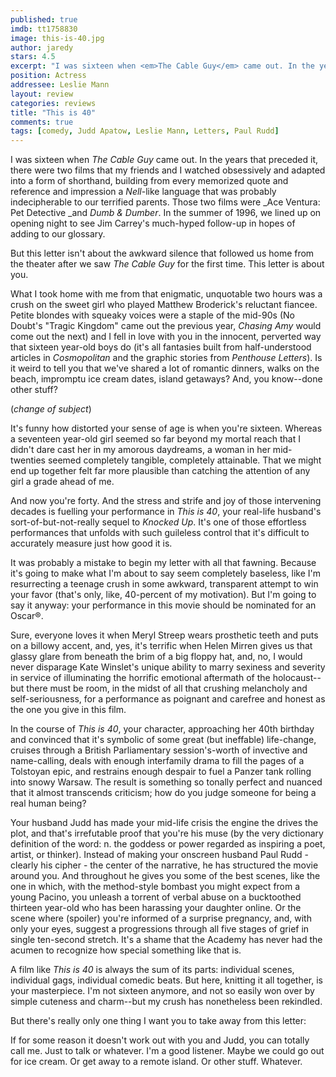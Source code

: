 ```yaml
---
published: true
imdb: tt1758830
image: this-is-40.jpg
author: jaredy 
stars: 4.5
excerpt: "I was sixteen when <em>The Cable Guy</em> came out. In the years that preceded it, there were two films that my friends and I watched obsessively and adapted into a form of shorthand, building from every memorized quote and reference and impression a <em>Nell</em>-like language that was probably indecipherable to our terrified parents. Those two films were <em>Ace Ventura: Pet Detective </em>and <em>Dumb &amp; Dumber</em>. In the summer of 1996, we lined up on opening night to see Jim Carrey&rsquo;s much-hyped follow-up in hopes of adding to our glossary."
position: Actress
addressee: Leslie Mann
layout: review
categories: reviews
title: "This is 40"
comments: true
tags: [comedy, Judd Apatow, Leslie Mann, Letters, Paul Rudd]
---
```


I was sixteen when _The Cable Guy_ came out. In the years that preceded it, there were two films that my friends and I watched obsessively and adapted into a form of shorthand, building from every memorized quote and reference and impression a _Nell_-like language that was probably indecipherable to our terrified parents. Those two films were _Ace Ventura: Pet Detective _and _Dumb & Dumber_. In the summer of 1996, we lined up on opening night to see Jim Carrey's much-hyped follow-up in hopes of adding to our glossary.

But this letter isn't about the awkward silence that followed us home from the theater after we saw _The Cable Guy_ for the first time. This letter is about you. 

What I took home with me from that enigmatic, unquotable two hours was a crush on the sweet girl who played Matthew Broderick's reluctant fiancee. Petite blondes with squeaky voices were a staple of the mid-90s (No Doubt's "Tragic Kingdom" came out the previous year, _Chasing Amy_ would come out the next) and I fell in love with you in the innocent, perverted way that sixteen year-old boys do (it's all fantasies built from half-understood articles in _Cosmopolitan_ and the graphic stories from _Penthouse Letters_). Is it weird to tell you that we've shared a lot of romantic dinners, walks on the beach, impromptu ice cream dates, island getaways? And, you know--done other stuff?

(*change of subject*)

It's funny how distorted your sense of age is when you're sixteen. Whereas a seventeen year-old girl seemed so far beyond my mortal reach that I didn't dare cast her in my amorous daydreams, a woman in her mid-twenties seemed completely tangible, completely attainable. That we might end up together felt far more plausible than catching the attention of any girl a grade ahead of me.

And now you're forty. And the stress and strife and joy of those intervening decades is fuelling your performance in _This is 40_, your real-life husband's sort-of-but-not-really sequel to _Knocked Up_. It's one of those effortless performances that unfolds with such guileless control that it's difficult to accurately measure just how good it is.  

It was probably a mistake to begin my letter with all that fawning. Because it's going to make what I'm about to say seem completely baseless, like I'm resurrecting a teenage crush in some awkward, transparent attempt to win your favor (that's only, like, 40-percent of my motivation). But I'm going to say it anyway: your performance in this movie should be nominated for an Oscar®. 

Sure, everyone loves it when Meryl Streep wears prosthetic teeth and puts on a billowy accent, and, yes, it's terrific when Helen Mirren gives us that glassy glare from beneath the brim of a big floppy hat, and, no, I would never disparage Kate Winslet's unique ability to marry sexiness and severity in service of illuminating the horrific emotional aftermath of the holocaust--but there must be room, in the midst of all that crushing melancholy and self-seriousness, for a performance as poignant and carefree and honest as the one you give in this film. 

In the course of _This is 40_, your character, approaching her 40th birthday and convinced that it's symbolic of some great (but ineffable) life-change, cruises through a British Parliamentary session's-worth of invective and name-calling, deals with enough interfamily drama to fill the pages of a Tolstoyan epic, and restrains enough despair to fuel a Panzer tank rolling into snowy Warsaw. The result is something so tonally perfect and nuanced that it almost transcends criticism; how do you judge someone for being a real human being? 

Your husband Judd has made your mid-life crisis the engine the drives the plot, and that's irrefutable proof that you're his muse (by the very dictionary definition of the word: n. the goddess or power regarded as inspiring a poet, artist, or thinker). Instead of making your onscreen husband Paul Rudd - clearly his cipher - the center of the narrative, he has structured the movie around you. And throughout he gives you some of the best scenes, like the one in which, with the method-style bombast you might expect from a young Pacino, you unleash a torrent of verbal abuse on a bucktoothed thirteen year-old who has been harassing your daughter online. Or the scene where (spoiler) you're informed of a surprise pregnancy, and, with only your eyes, suggest a progressions through all five stages of grief in single ten-second stretch. It's a shame that the Academy has never had the acumen to recognize how special something like that is. 

A film like _This is 40_ is always the sum of its parts: individual scenes, individual gags, individual comedic beats. But here, knitting it all together, is your masterpiece. I'm not sixteen anymore, and not so easily won over by simple cuteness and charm--but my crush has nonetheless been rekindled. 

But there's really only one thing I want you to take away from this letter:

If for some reason it doesn't work out with you and Judd, you can totally call me. Just to talk or whatever. I'm a good listener. Maybe we could go out for ice cream. Or get away to a remote island. Or other stuff. Whatever.